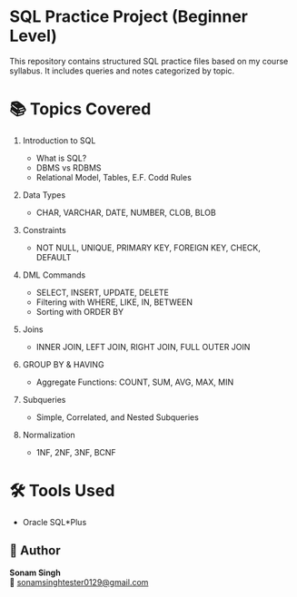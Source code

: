 # SQL Practice Project (Beginner Level)

This repository contains structured SQL practice files based on my course syllabus. It includes queries and notes categorized by topic.

#	📚 Topics Covered

1. Introduction to SQL
   - What is SQL?
   - DBMS vs RDBMS
   - Relational Model, Tables, E.F. Codd Rules

2. Data Types
   - CHAR, VARCHAR, DATE, NUMBER, CLOB, BLOB

3. Constraints
   - NOT NULL, UNIQUE, PRIMARY KEY, FOREIGN KEY, CHECK, DEFAULT

4. DML Commands
   - SELECT, INSERT, UPDATE, DELETE
   - Filtering with WHERE, LIKE, IN, BETWEEN
   - Sorting with ORDER BY

5. Joins
   - INNER JOIN, LEFT JOIN, RIGHT JOIN, FULL OUTER JOIN

6. GROUP BY & HAVING
   - Aggregate Functions: COUNT, SUM, AVG, MAX, MIN

7. Subqueries
   - Simple, Correlated, and Nested Subqueries

8. Normalization 
   - 1NF, 2NF, 3NF, BCNF 

#	🛠 Tools Used
- Oracle SQL*Plus

## 🔗 Author
**Sonam Singh**  
📧 sonamsinghtester0129@gmail.com
